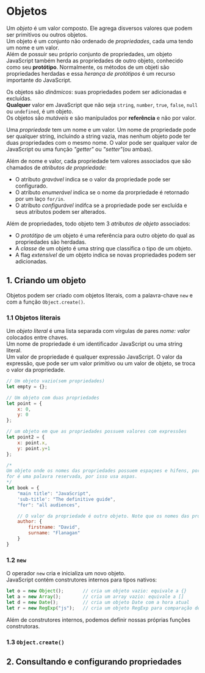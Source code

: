 # Objetos

Um _objeto_ é um valor composto. Ele agrega disversos valores que podem ser primitivos ou outros objetos.  
Um objeto é um conjunto não ordenado de _propriedades_, cada uma tendo um nome e um valor.  
Além de possuir seu próprio conjunto de propriedades, um objeto JavaScript também herda as propriedades de outro objeto, conhecido como seu **protótipo**. Normalmente, os métodos de um objeti são propriedades herdadas e essa _herança de protótipos_ é um recurso importante do JavaScript.  
  
Os objetos são _dinâmicos_: suas propriedades podem ser adicionadas e excluídas.  
**Qualquer** valor em JavaScript que não seja `string`, `number`, `true`, `false`, `null` ou `undefined`, é um objeto.  
Os objetos são _mutáveis_ e são manipulados por **referência** e não por valor.  
  
Uma _propriedade_ tem um nome e um valor. Um nome de propriedade pode ser qualquer string, incluindo a string vazia, mas nenhum objeto pode ter duas propriedades com o mesmo nome. O valor pode ser qualquer valor de JavaScript ou uma função _"getter"_ ou _"setter"_(ou ambas).  
  
Além de nome e valor, cada propriedade tem valores associados que são chamados de _atributos de propriedade_:

- O atributo _gravável_ indica se o valor da propriedade pode ser configurado.
- O atributo _enumerável_ indica se o nome da prorpriedade é retornado por um laço `for/in`.
- O atributo _configurável_ indifca se a propriedade pode ser excluída e seus atributos podem ser alterados.
  
Além de propriedades, todo objeto tem 3 _atributos de objeto_ associados:
- O _protótipo_ de um objeto é uma referência para outro objeto do qual as propriedades são herdadas.
- A _classe_ de um objeto é uma string que classifica o tipo de um objeto.
- A flag _extensível_ de um objeto indica se novas propriedades podem ser adicionadas.

## 1. Criando um objeto
Objetos podem ser criado com objetos literais, com a palavra-chave `new` e com a função `Object.create()`.

### 1.1 Objetos literais
Um _objeto literal_ é uma lista separada com vírgulas de pares _nome: valor_ colocados entre chaves.  
Um nome de propriedade é um identificador JavaScript ou uma string literal.  
Um valor de propriedade é qualquer expressão JavaScript. O valor da expressão, que pode ser um valor primitivo ou um valor de objeto, se troca o valor da propriedade.
```js
// Um objeto vazio(sem propriedades)
let empty = {};

// Um objeto com duas propriedades
let point = {
    x: 0,
    y: 0
};

// um objeto em que as propriedades possuem valores com expressões
let point2 = {
    x: point.x,
    y: point.y+1
};

/*
Um objeto onde os nomes das propriedades possuem espaçoes e hifens, por isso usam string literals.
for é uma palavra reservada, por isso usa aspas.
*/
let book = {
    "main title": "JavaScript",
    'sub-title': "The definitive guide",
    "for": "all audiences",

    // O valor da propriedade é outro objeto. Note que os nomes das propriedades não tem aspas.
    author: {
        firstname: "David",
        surname: "Flanagan"
    }
}
```

### 1.2 `new`
O operador `new` cria e inicializa um novo objeto.  
JavaScript contém construtores internos para tipos nativos:
```js
let o = new Object();       // cria um objeto vazio: equivale a {}
let a = new Array();        // cria um array vazio: equivale a []
let d = new Date();         // cria um objeto Date com a hora atual
let r = new RegExp("js");   // cria um objeto RegExp para comparação de padrões
```
Além de construtores internos, podemos definir nossas próprias funções construtoras.

### 1.3 `Object.create()`


## 2. Consultando e configurando propriedades

